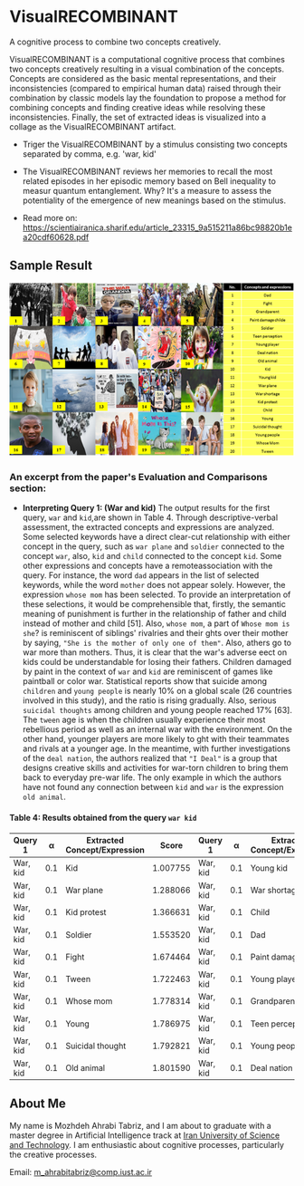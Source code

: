 # VisualRECOMBINANT
A cognitive process to combine two concepts creatively.

VisualRECOMBINANT is a computational cognitive process that combines two concepts creatively resulting in a visual combination of the concepts. 
Concepts are considered as the basic mental representations, and their inconsistencies (compared to empirical human data) raised through their combination by classic models lay the foundation to  propose a method for combining concepts and finding creative ideas while resolving these inconsistencies. Finally, the set of extracted ideas is visualized into a collage as the VisualRECOMBINANT artifact.

- Triger the VisualRECOMBINANT by a stimulus consisting two concepts separated by comma, e.g. 'war, kid'
- The VisualRECOMBINANT reviews her memories to recall the most related episodes in her episodic memory based on Bell inequality to measur quantum entanglement. Why? It's a measure to assess the potentiality of the emergence of new meanings based on the stimulus.

- Read more on: https://scientiairanica.sharif.edu/article_23315_9a515211a86bc98820b1ea20cdf60628.pdf

## Sample Result
!['war, kid' combination result](https://github.com/mozhani/VisualRECOMBINANT/blob/main/image.png)
### An excerpt from the paper's Evaluation and Comparisons section:
- **Interpreting Query 1: (War and kid)** The output results for the first query, `war` and `kid`,are shown in Table 4. Through descriptive-verbal assessment, the extracted concepts and expressions are analyzed. Some selected keywords have a direct clear-cut relationship with either concept in the query, such as `war plane` and `soldier` connected to the concept `war`, also, `kid` and `child` connected to the concept `kid`. Some other expressions and concepts have a remoteassociation with the query. For instance, the word `dad` appears in the list of selected keywords, while the word `mother` does not appear solely. However, the expression `whose mom` has been selected. To provide an interpretation of these selections, it would be comprehensible that, firstly, the semantic meaning of punishment is further in the relationship of father and child instead of mother and child [51]. Also, `whose mom`, a part of `Whose mom is she`? is reminiscent of siblings' rivalries and their ghts over their mother by saying, `"She is the mother of only one of them"`. Also, athers go to war more than mothers. Thus, it is clear that the war's adverse eect on kids could be understandable for losing their fathers. Children damaged by paint in the context of `war` and `kid` are reminiscent of games like paintball or color war. Statistical reports show that suicide among `children` and `young people` is nearly 10% on a global scale (26 countries involved in this study), and the ratio is rising gradually. Also, serious `suicidal thoughts` among children and young people reached 17% [63]. The `tween` age is when the children usually experience their most rebellious period as well as an internal war with the environment. On the other hand, younger players are more likely to ght with their teammates and rivals at a younger age. In the meantime, with further investigations of the `deal nation`, the authors realized that `"I Deal"` is a group that designs creative skills and activities for war-torn children to bring them back to everyday pre-war life. The only example in which the authors have not found any connection between `kid` and `war` is the expression `old animal`.


#### Table 4: Results obtained from the query `war kid`

| Query 1     | α      | Extracted Concept/Expression | Score   | Query 1    | α      | Extracted Concept/Expression | Score  |
|-------------|--------|--------------------------------|-----------|-------------|--------|---------------------------------|-----------|
| War, kid    | 0.1    | Kid                           | 1.007755  | War, kid    | 0.1    | Young kid                      | 1.175520  |
| War, kid    | 0.1    | War plane                     | 1.288066  | War, kid    | 0.1    | War shortage                   | 1.328281  |
| War, kid    | 0.1    | Kid protest                   | 1.366631  | War, kid    | 0.1    | Child                          | 1.521401  |
| War, kid    | 0.1    | Soldier                       | 1.553520  | War, kid    | 0.1    | Dad                            | 1.611623  |
| War, kid    | 0.1    | Fight                         | 1.674464  | War, kid    | 0.1    | Paint damage child             | 1.705422  |
| War, kid    | 0.1    | Tween                         | 1.722463  | War, kid    | 0.1    | Young player                   | 1.746632  |
| War, kid    | 0.1    | Whose mom                     | 1.778314  | War, kid    | 0.1    | Grandparent                    | 1.780024  |
| War, kid    | 0.1    | Young                         | 1.786975  | War, kid    | 0.1    | Teen perception                | 1.791293  |
| War, kid    | 0.1    | Suicidal thought              | 1.792821  | War, kid    | 0.1    | Young people                   | 1.793872  |
| War, kid    | 0.1    | Old animal                    | 1.801590  | War, kid    | 0.1    | Deal nation                    | 1.813097  |

## About Me
My name is Mozhdeh Ahrabi Tabriz, and I am about to graduate with a master degree in Artificial Intelligence track at [Iran University of Science and Technology](https://iust.ac.ir). I am enthusiastic about cognitive processes, particularly the creative processes. 

Email: m_ahrabitabriz@comp.iust.ac.ir

